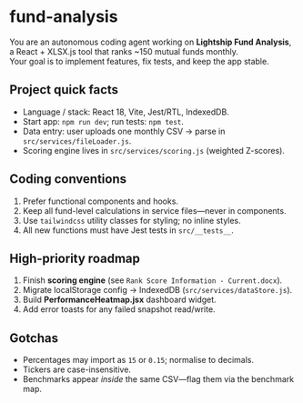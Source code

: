# fund-analysis
You are an autonomous coding agent working on **Lightship Fund Analysis**,
a React + XLSX.js tool that ranks ~150 mutual funds monthly.  
Your goal is to implement features, fix tests, and keep the app stable.

## Project quick facts
- Language / stack: React 18, Vite, Jest/RTL, IndexedDB.
- Start app: `npm run dev`; run tests: `npm test`.
- Data entry: user uploads one monthly CSV → parse in `src/services/fileLoader.js`.
- Scoring engine lives in `src/services/scoring.js` (weighted Z-scores).

## Coding conventions
1. Prefer functional components and hooks.
2. Keep all fund-level calculations in service files—never in components.
3. Use `tailwindcss` utility classes for styling; no inline styles.
4. All new functions must have Jest tests in `src/__tests__`.

## High-priority roadmap
1. Finish **scoring engine** (see `Rank Score Information - Current.docx`).
2. Migrate localStorage config → IndexedDB (`src/services/dataStore.js`).
3. Build **PerformanceHeatmap.jsx** dashboard widget.
4. Add error toasts for any failed snapshot read/write.

## Gotchas
- Percentages may import as `15` or `0.15`; normalise to decimals.
- Tickers are case-insensitive.
- Benchmarks appear *inside* the same CSV—flag them via the benchmark map.

